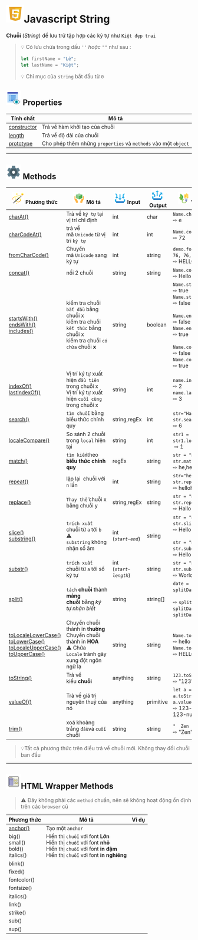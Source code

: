 # ![icons8-javascript.png](https://raw.githubusercontent.com/Zenfection/Image/master/2021/04/24-16-10-25-icons8-javascript.png)Javascript String

**Chuỗi** (*String*) để lưu trữ tập hợp các ký tự như `Kiệt đẹp trai`

>  💡 Có lưu chứa trong dấu `''` *hoặc* `""` như sau : 
> 
> ```javascript
> let firstName = "Lê";
> let lastName = "Kiệt";
> ```
> 
> 💡 Chỉ mục của `string` bắt đầu từ `0`

## <img src="https://raw.githubusercontent.com/Zenfection/Image/master/2021/04/24-13-17-07-icons8-show_property.png" title="" alt="icons8-show_property.png" width="40"> Properties

| Tính chất                                                                   | Mô tả                                                          |
| --------------------------------------------------------------------------- | -------------------------------------------------------------- |
| [constructor](https://www.w3schools.com/jsref/jsref_constructor_string.asp) | Trả về hàm khởi tạo của chuỗi                                  |
| [length](https://www.w3schools.com/jsref/jsref_length_string.asp)           | Trả về độ dài của chuỗi                                        |
| [prototype](https://www.w3schools.com/jsref/jsref_prototype_string.asp)     | Cho phép thêm những `properties` và `methods` vào một `object` |

---

## <img src="https://raw.githubusercontent.com/Zenfection/Image/master/2021/04/24-13-18-15-icons8-settings.png" title="" alt="icons8-settings.png" width="40"> Methods

| ![icons8-magic_wand.png](https://raw.githubusercontent.com/Zenfection/Image/master/2021/04/24-15-21-11-icons8-magic_wand.png) Phương thức                                                                                                                                                                                    | ![icons8-handle_with_care.png](https://raw.githubusercontent.com/Zenfection/Image/master/2021/04/24-15-19-20-icons8-handle_with_care.png) Mô tả | ![icons8-input.png](https://raw.githubusercontent.com/Zenfection/Image/master/2021/04/24-15-18-48-icons8-input.png) Input | ![icons8-output.png](https://raw.githubusercontent.com/Zenfection/Image/master/2021/04/24-15-18-39-icons8-output.png) Output | ![icons8-energy_saving_bulb.png](https://raw.githubusercontent.com/Zenfection/Image/master/2021/04/24-15-20-02-icons8-energy_saving_bulb.png) Ví dụ (`Name` = `Hello`)                                                                       |
| ---------------------------------------------------------------------------------------------------------------------------------------------------------------------------------------------------------------------------------------------------------------------------------------------------------------------------- | ----------------------------------------------------------------------------------------------------------------------------------------------- | ------------------------------------------------------------------------------------------------------------------------- | ---------------------------------------------------------------------------------------------------------------------------- | -------------------------------------------------------------------------------------------------------------------------------------------------------------------------------------------------------------------------------------------- |
| [charAt()](https://www.w3schools.com/jsref/jsref_charat.asp)                                                                                                                                                                                                                                                                 | Trả về `ký tự` tại vị trí chỉ định                                                                                                              | int                                                                                                                       | char                                                                                                                         | `Name.charAt[1]`<br>⇨ e                                                                                                                                                                                                                      |
| [charCodeAt()](https://www.w3schools.com/jsref/jsref_charcodeat.asp)                                                                                                                                                                                                                                                         | trả về mã `Unicode` từ vị trí `ký tự`                                                                                                           | int                                                                                                                       | int                                                                                                                          | `Name.codePointAt(0)` <br>⇨ 72                                                                                                                                                                                                               |
| [fromCharCode()](https://www.w3schools.com/jsref/jsref_fromcharcode.asp)                                                                                                                                                                                                                                                     | Chuyển mã `Unicode` sang ký tự                                                                                                                  | int                                                                                                                       | string                                                                                                                       | `demo.formCharCode(72, 69, 76, 76, 79)`<br>⇨ HELLO                                                                                                                                                                                           |
| [concat()](https://www.w3schools.com/jsref/jsref_concat_string.asp)                                                                                                                                                                                                                                                          | nối 2 chuỗi                                                                                                                                     | string                                                                                                                    | string                                                                                                                       | `Name.concat("World")` <br>⇨ Hello World                                                                                                                                                                                                     |
| [startsWith()](https://www.w3schools.com/jsref/jsref_startswith.asp)<br>[endsWith()](https://www.w3schools.com/jsref/jsref_endswith.asp)<br>[includes()](https://www.w3schools.com/jsref/jsref_includes.asp)                                                                                                                 | kiểm tra chuỗi `bắt đầu` bằng chuỗi x<br>kiểm tra chuỗi `kết thúc` bằng chuỗi x<br>kiểm tra chuỗi `có chứa` chuỗi **x**                         | string                                                                                                                    | boolean                                                                                                                      | `Name.startsWith("He")`<br>⇨ true<br>`Name.startsWith("llo")`<br>⇨ false<br><br>`Name.endsWith("He")`<br>⇨ false<br>`Name.endsWith("llo")`<br>⇨ true<br><br>`Name.contentEquals("el")`<br>⇨ false<br>`Name.contentEquals("Hello")`<br>⇨ true |
| [indexOf()](https://www.w3schools.com/jsref/jsref_indexof.asp)<br>[lastIndexOf()](https://www.w3schools.com/jsref/jsref_lastindexof.asp)                                                                                                                                                                                     | Vị trí ký tự xuất hiện `đầu tiên` trong chuỗi x<br>Vị trí ký tự xuất hiện `cuồi cùng` trong chuỗi x                                             | string                                                                                                                    | int                                                                                                                          | `name.indexOf("l")`<br>⇨ 2<br>`name.lastIndexOf("l")`<br>  ⇨ 3                                                                                                                                                                               |
| [search()](https://www.w3schools.com/jsref/jsref_search.asp)                                                                                                                                                                                                                                                                 | `tìm chuỗi` bằng biểu thức chính quy                                                                                                            | string,regEx                                                                                                              | int                                                                                                                          | `str="Hallo Hell, hahihe"`<br>`str.search(/he/gi)`<br>⇨ 6                                                                                                                                                                                    |
| [localeCompare()](https://www.w3schools.com/jsref/jsref_localecompare.asp)                                                                                                                                                                                                                                                   | So sánh 2 chuỗi trong `local` hiện tại                                                                                                          | string                                                                                                                    | int                                                                                                                          | `str1 = "abc"`,`str2 = "ab"`<br>`str1.localeCompare(str2)`<br> ⇨ 1                                                                                                                                                                           |
| [match()](https://www.w3schools.com/jsref/jsref_match.asp)                                                                                                                                                                                                                                                                   | `tìm kiếm`theo **biểu thức chính quy**                                                                                                          | regEx                                                                                                                     | string                                                                                                                       | `str = "Hello hell, hahihe"`<br>`str.match(/he/g)`<br>⇨ he,he                                                                                                                                                                                |
| [repeat()](https://www.w3schools.com/jsref/jsref_repeat.asp)                                                                                                                                                                                                                                                                 | lặp lại  chuỗi với `n` lần                                                                                                                      | int                                                                                                                       | string                                                                                                                       | `str="hello"`<br>`str.repeat(3)`<br>⇨ hellohellohello                                                                                                                                                                                        |
| [replace()](https://www.w3schools.com/jsref/jsref_replace.asp)                                                                                                                                                                                                                                                               | `Thay thế` chuỗi x bằng chuỗi y                                                                                                                 | string,regEx                                                                                                              | string                                                                                                                       | `str = "Hello hell, hahihe"`<br>`str.replace("/he/gi",Ha)`<br>⇨ Hallo Hall, hahiHa                                                                                                                                                           |
| [slice()](https://www.w3schools.com/jsref/jsref_slice_string.asp)<br>[substring()](https://www.w3schools.com/jsref/jsref_substring.asp)<br>                                                                                                                                                                                  | `trích xuất` chuỗi từ `a` tới `b`<br>⚠️ `substring` không nhận số âm                                                                            | int<br>(*`start-end`*)                                                                                                    | string                                                                                                                       | `str = "Hello World"`<br>`str.slice(0,5)`<br>⇨ Hello<br><br>`str = "Hello World"`<br>`str.substring(0,5)`<br>⇨ Hello                                                                                                                         |
| [substr()](https://www.w3schools.com/jsref/jsref_substr.asp)                                                                                                                                                                                                                                                                 | `trích xuất` chuỗi từ `a` tới số ký tự                                                                                                          | int<br>(*`start-length`*)                                                                                                 | string                                                                                                                       | `str = "Hello World"`<br>`str.substr(7,5)`<br>⇨ World                                                                                                                                                                                        |
| [split()](https://www.w3schools.com/jsref/jsref_split.asp)                                                                                                                                                                                                                                                                   | `tách` **chuỗi** thành **mảng chuỗi** bằng *ký tự nhận biết*                                                                                    | string                                                                                                                    | string[]                                                                                                                     | `date = "09/06/2001"`<br>`splitDate = date.split("/")`<br><br>⇨ `splitDate[0]` = 09<br>`splitDate[1]` = 06<br>`splitDate[2]` = 2001                                                                                                          |
| [toLocaleLowerCase()](https://www.w3schools.com/jsref/jsref_tolocalelowercase.asp)<br>[toLowerCase()](https://www.w3schools.com/jsref/jsref_tolowercase.asp)<br>[toLocaleUpperCase()](https://www.w3schools.com/jsref/jsref_tolocaleuppercase.asp)<br>[toUpperCase()](https://www.w3schools.com/jsref/jsref_touppercase.asp) | Chuyển chuỗi thành in **thường**<br>Chuyển chuỗi thành in **HOA**<br>⚠️ Chứa `Locale` tránh gây xung đột ngôn ngữ lạ                            | string                                                                                                                    | string                                                                                                                       | `Name.toLocaleLowerCase()`<br>⇨ hello<br>`Name.toLocaleUpperCase()`<br>⇨ HELLO                                                                                                                                                               |
| [toString()](https://www.w3schools.com/jsref/jsref_tostring_string.asp)                                                                                                                                                                                                                                                      | Trả về kiểu **chuỗi**                                                                                                                           | anything                                                                                                                  | string                                                                                                                       | `123.toString()`<br>⇨ "123"                                                                                                                                                                                                                  |
| [valueOf()](https://www.w3schools.com/jsref/jsref_valueof_string.asp)                                                                                                                                                                                                                                                        | Trả về giá trị nguyên thuỷ của nó                                                                                                               | anything                                                                                                                  | primitive                                                                                                                    | `let a = 123`<br>`a.toString()`<br>`a.valueOf()`<br>⇨ 123-string (*toString*)<br>123-number (*valueOf*)                                                                                                                                      |
| [trim()](https://www.w3schools.com/jsref/jsref_trim_string.asp)                                                                                                                                                                                                                                                              | xoá khoảng trắng `đầu`và `cuối` chuỗi                                                                                                           | string                                                                                                                    | string                                                                                                                       | `"  Zen   ".trim()`<br>⇨ "Zen"                                                                                                                                                                                                               |

> 💡Tất cả phương thức trên điều trả về chuỗi mới. Không thay đổi chuỗi ban đầu

---

## <img src="https://raw.githubusercontent.com/Zenfection/Image/master/2021/04/24-16-16-13-icons8-html.png" title="" alt="icons8-html.png" width="40">HTML Wrapper Methods

> ⚠️ Đây không phải các `method` chuẩn, nên sẽ không hoạt động ổn định trên các `browser` cũ 

| Phương thức                                                  | Mô tả                                                                                                                                                      | Ví dụ |
| ------------------------------------------------------------ | ---------------------------------------------------------------------------------------------------------------------------------------------------------- | ----- |
| [anchor()](https://www.w3schools.com/jsref/jsref_anchor.asp) | Tạo một `anchor`                                                                                                                                           |       |
| big()<br>small()<br>bold()<br>italics()                      | Hiển thị `chuỗi` với font **Lớn**<br>Hiển thị `chuỗi` với font **nhỏ**<br>Hiển thị `chuỗi` với font **in đậm**<br>Hiển thị `chuỗi` với font **in nghiêng** |       |
| blink()                                                      |                                                                                                                                                            |       |
| fixed()                                                      |                                                                                                                                                            |       |
| fontcolor()                                                  |                                                                                                                                                            |       |
| fontsize()                                                   |                                                                                                                                                            |       |
| italics()                                                    |                                                                                                                                                            |       |
| link()                                                       |                                                                                                                                                            |       |
| strike()                                                     |                                                                                                                                                            |       |
| sub()                                                        |                                                                                                                                                            |       |
| sup()                                                        |                                                                                                                                                            |       |
